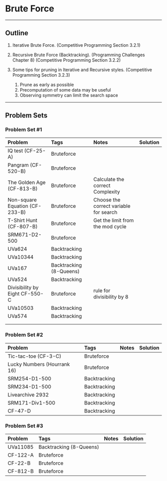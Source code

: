 # Brute Force
---
## Outline
1. Iterative Brute Force. (Competitive Programming Section 3.2.1)

2. Recursive Brute Force (Backtracking). (Programming Challenges Chapter 8) (Competitive Programming Section 3.2.2)

3. Some tips for pruning in Iterative and Recursive styles. (Competitive Programming Section 3.2.3)
	1. Prune as early as possible 
	2. Precomputation of some data may be useful
	3. Observing symmetry can limit the search space


---
## Problem Sets

### Problem Set #1

| Problem        | Tags          | Notes  | Solution |
|:------------- |:-------------|:-----|:--------|
| IQ test (CF-25-A) |   Bruteforce  |    |  |
| Pangram (CF-520-B) |  Bruteforce   |    |  |
| The Golden Age (CF-813-B) |  Bruteforce   |   Calculate the correct Complexity |  |
| Non-square Equation (CF-233-B) |  Bruteforce   |  Choose the correct variable for search   |  |
| T-Shirt Hunt (CF-807-B) |   Bruteforce  | Get the limit from the mod cycle  |  |
| SRM671-D2-500 |  Bruteforce   |   |  |
| UVa624 |   Backtracking  |  |  |
| UVa10344 |  Backtracking   |  |  |
| UVa167 |  Backtracking (8-Queens)  |  |  |
| UVa524 |  Backtracking |  |  |
| Divisibility by Eight CF-550-C |   Bruteforce  | rule for divisibility by 8  |  |
| UVa10503 |  Backtracking  |   |  |
| UVa574 |  Backtracking   |   |  |
|  |     |   |  |
|  |     |   |  |


### Problem Set #2
| Problem        | Tags          | Notes  | Solution |
|:------------- |:-------------|:-----|:-------|
| Tic-tac-toe (CF-3-C) |  Bruteforce   |   |  |
| Lucky Numbers (Hourrank 16) |   Bruteforce  |   |  |
| SRM254-D1-500 |   Backtracking  |   |  |
| SRM234-D1-500 |   Backtracking  |   |  |
| Livearchive 2932 |   Backtracking  |   |  |
| SRM171-Div1-500 | Backtracking    |   | |
| CF-47-D | Backtracking   |   |  |


### Problem Set #3
| Problem        | Tags          | Notes  | Solution |
|:------------- |:-------------|:-----|:-------|
| UVa11085 |  Backtracking (8-Queens)  |   |  |
| CF-122-A | Bruteforce   |   |  |
| CF-22-B | Bruteforce   |   |  |
| CF-812-B | Bruteforce   |   |  |
